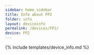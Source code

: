 ```yaml
---
sidebar: home_sidebar
title: Info about FP2
folder: info
layout: deviceinfo
permalink: /devices/FP2/
device: FP2
---
```

{% include templates/device_info.md %}
